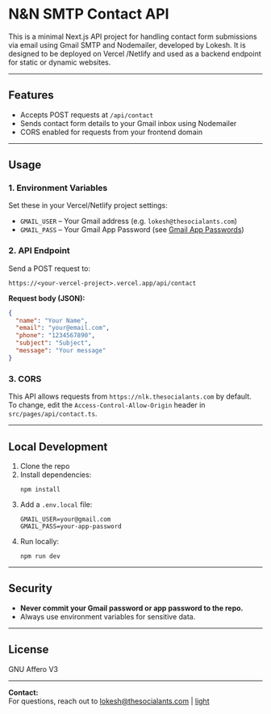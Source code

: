# N&N SMTP Contact API

This is a minimal Next.js API project for handling contact form submissions via email using Gmail SMTP and Nodemailer, developed by Lokesh. 
It is designed to be deployed on Vercel /Netlify and used as a backend endpoint for static or dynamic websites.

---

## Features

- Accepts POST requests at `/api/contact`
- Sends contact form details to your Gmail inbox using Nodemailer
- CORS enabled for requests from your frontend domain

---

## Usage

### 1. **Environment Variables**

Set these in your Vercel/Netlify project settings:

- `GMAIL_USER` – Your Gmail address (e.g. `lokesh@thesocialants.com`)
- `GMAIL_PASS` – Your Gmail App Password (see [Gmail App Passwords](https://support.google.com/accounts/answer/185833))

### 2. **API Endpoint**

Send a POST request to:

```
https://<your-vercel-project>.vercel.app/api/contact
```

**Request body (JSON):**
```json
{
  "name": "Your Name",
  "email": "your@email.com",
  "phone": "1234567890",
  "subject": "Subject",
  "message": "Your message"
}
```

### 3. **CORS**

This API allows requests from `https://nlk.thesocialants.com` by default.  
To change, edit the `Access-Control-Allow-Origin` header in `src/pages/api/contact.ts`.

---

## Local Development

1. Clone the repo
2. Install dependencies:
   ```
   npm install
   ```
3. Add a `.env.local` file:
   ```
   GMAIL_USER=your@gmail.com
   GMAIL_PASS=your-app-password
   ```
4. Run locally:
   ```
   npm run dev
   ```

---

## Security

- **Never commit your Gmail password or app password to the repo.**
- Always use environment variables for sensitive data.

---

## License

GNU Affero V3

---

**Contact:**  
For questions, reach out to [lokesh@thesocialants.com](mailto:lokesh@thesocialants.com) | [light](https://lightxlk.github.io/)
